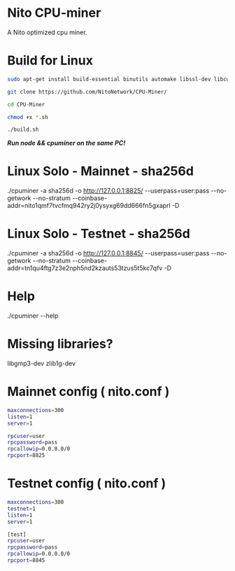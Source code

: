 # Nito CPU-miner
A Nito optimized cpu miner.

# Build for Linux
```bash
sudo apt-get install build-essential binutils automake libssl-dev libcurl4-openssl-dev lib32z1-dev libjansson-dev libgmp-dev git

git clone https://github.com/NitoNetwork/CPU-Miner/

cd CPU-Miner

chmod +x *.sh

./build.sh
```


***Run node && cpuminer on the same PC!***

# Linux Solo - Mainnet - sha256d
./cpuminer -a sha256d -o http://127.0.0.1:8825/ --userpass=user:pass --no-getwork --no-stratum --coinbase-addr=nito1qmf7tvcfmq942ry2j0ysyxg69dd666fn5gxaprl -D

# Linux Solo - Testnet - sha256d
./cpuminer -a sha256d -o http://127.0.0.1:8845/ --userpass=user:pass --no-getwork --no-stratum --coinbase-addr=tn1qu4ftg7z3e2nph5nd2kzauts53tzus5t5kc7qfv -D


# Help
./cpuminer --help

# Missing libraries?
libgmp3-dev zlib1g-dev

# Mainnet config ( nito.conf )
```bash
maxconnections=300
listen=1
server=1

rpcuser=user
rpcpassword=pass
rpcallowip=0.0.0.0/0
rpcport=8825
```
# Testnet config ( nito.conf )
```bash
maxconnections=300
testnet=1
listen=1
server=1

[test]
rpcuser=user
rpcpassword=pass
rpcallowip=0.0.0.0/0
rpcport=8845
```
